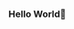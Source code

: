 ### Hello World👋

<!--
He/Him

I'm O.C.C 🙂, an Android Engineer and a learning enthusiast. I am passionate about building android applications that improve user experience and solve problems. I enjoy working in teams and currently, I spend most of my time working on projects and Improving my skills as an android engineer, i also indulge myself in solving LeetCode and understanding Data Structures and Algorthims.

I currently working remotely as an Engineering Intern at COCA-COLA , a Multi-National based firm, I'm now looking to join a team where I can use my skills to work on solutions that will have an impact and can be applied to a range of industries as well as be exposed to challenges that'll help me grow as an engineer.

📌 Skills
Languages: Kotlin, Java, Dart
Tools: Git & GitHub, Android Studio, LeetCode

⚡Technologies used:
MVVM & MVI architectures
Data Structures and Algorthims
Kotlin Coroutines
RxJava
Databases (Room persistence library & SQLDelight)
Retrofit
Ktor
API integration (REST & Graph QL APIs)
Dependency Injection (Dagger & Hilt)
Jetpack Compose
Kotlin Multiplatform Mobile
Testing (jUnit, Mockito)
Firebase
Google maps

⚡ Interests
Backend (Kotlin and Springboot)

🔎 Add ons
Fun fact: Sports Enthusiast. i enjoy watching and analyzing football, basketball.

💡 Current Status
💻 Looking for my next Android Engineer role
📖 Building android projects using Jetpack Compose
💻 Looking for my next Software Engineering Role
-->

